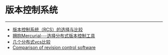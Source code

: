 
# 版本控制系统

----

* [版本控制系统（RCS）的选择与比较](http://blog.csdn.net/vagrxie/archive/2009/09/23/4582457.aspx)
* [拥抱Mercurial---选择分布式版本控制工具](http://blog.csdn.net/tony1130/archive/2008/10/25/3137494.aspx)
* [几个分布式vcs比较](http://blog.csdn.net/meteor1113/archive/2009/07/16/4350408.aspx)
* [Comparison of revision control software](http://en.wikipedia.org/wiki/Comparison_of_revision_control_software)
